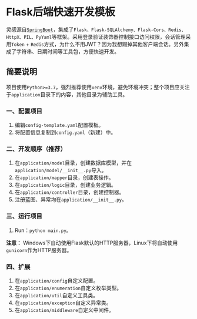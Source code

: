 # Flask后端快速开发模板

灵感源自[`SpringBoot`](https://spring.io/)，集成了`Flask、Flask-SQLAlchemy、Flask-Cors、Redis、HttpX、PIL、PyYaml`等框架。采用登录验证装饰器控制接口访问权限，会话管理采用`Token` + `Redis`方式，为什么不用JWT？因为我想踢掉其他客户端会话。另外集成了字符串、日期时间等工具包，方便快速开发。

## 简要说明

项目使用`Python>=3.7`，强烈推荐使用`venv`环境，避免环境冲突；整个项目应关注于`application`目录下的内容，其他目录为辅助工具。

### 一、配置项目

1. 编辑`config-template.yaml`配置模板。
2. 将配置信息复制到`config.yaml`（新建）中。

### 二、开发顺序（推荐）

1. 在`application/model`目录，创建数据库模型，并在`application/model/__init__.py`导入。
2. 在`application/mapper`目录，创建表操作。 
3. 在`application/logic`目录，创建业务逻辑。
4. 在`application/controller`目录，创建控制器。
5. 注册蓝图、异常均在`application/__init__.py`。

### 三、运行项目

1. Run：`python main.py`。

**注意：** Windows下自动使用Flask默认的HTTP服务器，Linux下将自动使用`gunicorn`作为HTTP服务器。


### 四、扩展

1. 在`application/config`自定义配置。
2. 在`application/enumeration`自定义枚举类型。
3. 在`application/util`自定义工具类。
4. 在`application/exception`自定义异常类。
5. 在`application/middleware`自定义中间件。